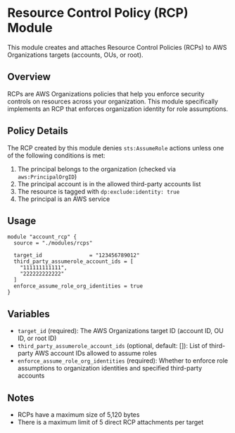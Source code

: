 # Resource Control Policy (RCP) Module

This module creates and attaches Resource Control Policies (RCPs) to AWS Organizations targets (accounts, OUs, or root).

## Overview

RCPs are AWS Organizations policies that help you enforce security controls on resources across your organization. This module specifically implements an RCP that enforces organization identity for role assumptions.

## Policy Details

The RCP created by this module denies `sts:AssumeRole` actions unless one of the following conditions is met:

1. The principal belongs to the organization (checked via `aws:PrincipalOrgID`)
2. The principal account is in the allowed third-party accounts list
3. The resource is tagged with `dp:exclude:identity: true`
4. The principal is an AWS service

## Usage

```hcl
module "account_rcp" {
  source = "./modules/rcps"

  target_id               = "123456789012"
  third_party_assumerole_account_ids = [
    "111111111111",
    "222222222222"
  ]
  enforce_assume_role_org_identities = true
}
```

## Variables

- `target_id` (required): The AWS Organizations target ID (account ID, OU ID, or root ID)
- `third_party_assumerole_account_ids` (optional, default: []): List of third-party AWS account IDs allowed to assume roles
- `enforce_assume_role_org_identities` (required): Whether to enforce role assumptions to organization identities and specified third-party accounts

## Notes

- RCPs have a maximum size of 5,120 bytes
- There is a maximum limit of 5 direct RCP attachments per target
